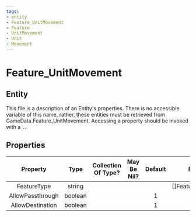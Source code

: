 ```yaml
---
tags:
- entity
- Feature_UnitMovement
- Feature
- UnitMovement
- Unit
- Movement
---
```

# Feature_UnitMovement
## Entity
This file is a description of an Entity's properties. There is no accessible variable of this name, rather, these entities must be retrieved from GameData.Feature_UnitMovement. Accessing a property should be invoked with a `.`.
## Properties
|	Property	|	Type	|	Collection Of Type?	|	May Be Nil?	|	Default	|	References	|	Key	|	Notes	|
|	:-:	|	:-:	|	:-:	|	:-:	|	:-:	|	:-:	|	:-:	|	-:	|
|	FeatureType	|	string	|		|		|		|	[[Feature]].FeatureType	|	✓	|	|
|	AllowPassthrough	|	boolean	|		|		|	1	|		|		|	|
|	AllowDestination	|	boolean	|		|		|	1	|		|		|	|
